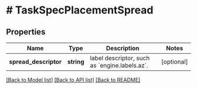 # # TaskSpecPlacementSpread

## Properties

Name | Type | Description | Notes
------------ | ------------- | ------------- | -------------
**spread_descriptor** | **string** | label descriptor, such as &#x60;engine.labels.az&#x60;. | [optional]

[[Back to Model list]](../../README.md#models) [[Back to API list]](../../README.md#endpoints) [[Back to README]](../../README.md)
